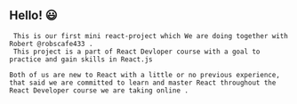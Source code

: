 ## Hello! 😃

     This is our first mini react-project which We are doing together with Robert @robscafe433 .
     This project is a part of React Devloper course with a goal to practice and gain skills in React.js

    Both of us are new to React with a little or no previous experience, that said we are committed to learn and master React throughout the React Developer course we are taking online .
